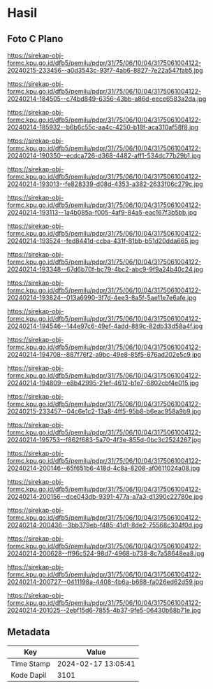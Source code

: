 # Hasil

## Foto C Plano

https://sirekap-obj-formc.kpu.go.id/dfb5/pemilu/pdpr/31/75/06/10/04/3175061004122-20240215-233456--a0d3543c-93f7-4ab6-8827-7e22a547fab5.jpg

https://sirekap-obj-formc.kpu.go.id/dfb5/pemilu/pdpr/31/75/06/10/04/3175061004122-20240214-184505--c74bd849-6356-43bb-a86d-eece6583a2da.jpg

https://sirekap-obj-formc.kpu.go.id/dfb5/pemilu/pdpr/31/75/06/10/04/3175061004122-20240214-185932--b6b6c55c-aa4c-4250-b18f-aca310af58f8.jpg

https://sirekap-obj-formc.kpu.go.id/dfb5/pemilu/pdpr/31/75/06/10/04/3175061004122-20240214-190350--ecdca726-d368-4482-aff1-534dc77b29b1.jpg

https://sirekap-obj-formc.kpu.go.id/dfb5/pemilu/pdpr/31/75/06/10/04/3175061004122-20240214-193013--fe828339-d08d-4353-a382-2633f06c279c.jpg

https://sirekap-obj-formc.kpu.go.id/dfb5/pemilu/pdpr/31/75/06/10/04/3175061004122-20240214-193113--1a4b085a-f005-4af9-84a5-eac167f3b5bb.jpg

https://sirekap-obj-formc.kpu.go.id/dfb5/pemilu/pdpr/31/75/06/10/04/3175061004122-20240214-193524--fed8441d-ccba-431f-81bb-b51d20dda665.jpg

https://sirekap-obj-formc.kpu.go.id/dfb5/pemilu/pdpr/31/75/06/10/04/3175061004122-20240214-193348--67d6b70f-bc79-4bc2-abc9-9f9a24b40c24.jpg

https://sirekap-obj-formc.kpu.go.id/dfb5/pemilu/pdpr/31/75/06/10/04/3175061004122-20240214-193824--013a6990-3f7d-4ee3-8a5f-5ae11e7e6afe.jpg

https://sirekap-obj-formc.kpu.go.id/dfb5/pemilu/pdpr/31/75/06/10/04/3175061004122-20240214-194546--144e97c6-49ef-4add-889c-82db33d58a4f.jpg

https://sirekap-obj-formc.kpu.go.id/dfb5/pemilu/pdpr/31/75/06/10/04/3175061004122-20240214-194708--887f76f2-a9bc-49e8-85f5-876ad202e5c9.jpg

https://sirekap-obj-formc.kpu.go.id/dfb5/pemilu/pdpr/31/75/06/10/04/3175061004122-20240214-194809--e8b42995-21ef-4612-b1e7-6802cbf4e015.jpg

https://sirekap-obj-formc.kpu.go.id/dfb5/pemilu/pdpr/31/75/06/10/04/3175061004122-20240215-233457--04c6e1c2-13a8-4ff5-95b8-b6eac958a9b9.jpg

https://sirekap-obj-formc.kpu.go.id/dfb5/pemilu/pdpr/31/75/06/10/04/3175061004122-20240214-195753--f862f683-5a70-4f3e-855d-0bc3c2524267.jpg

https://sirekap-obj-formc.kpu.go.id/dfb5/pemilu/pdpr/31/75/06/10/04/3175061004122-20240214-200146--65f651b6-418d-4c8a-8208-af0611024a08.jpg

https://sirekap-obj-formc.kpu.go.id/dfb5/pemilu/pdpr/31/75/06/10/04/3175061004122-20240214-200156--dce043db-9391-477a-a7a3-d1390c22780e.jpg

https://sirekap-obj-formc.kpu.go.id/dfb5/pemilu/pdpr/31/75/06/10/04/3175061004122-20240214-200436--3bb379eb-f485-41d1-8de2-75568c304f0d.jpg

https://sirekap-obj-formc.kpu.go.id/dfb5/pemilu/pdpr/31/75/06/10/04/3175061004122-20240214-200628--ff96c524-98d7-4968-b738-8c7a58648ea8.jpg

https://sirekap-obj-formc.kpu.go.id/dfb5/pemilu/pdpr/31/75/06/10/04/3175061004122-20240214-200727--0411198a-4408-4b6a-b688-fa026ed62d59.jpg

https://sirekap-obj-formc.kpu.go.id/dfb5/pemilu/pdpr/31/75/06/10/04/3175061004122-20240214-201025--2ebf15d6-7855-4b37-9fe5-06430b68b71e.jpg


## Metadata

| Key        | Value               |
| ---------- | ------------------- |
| Time Stamp | 2024-02-17 13:05:41 |
| Kode Dapil | 3101                |



